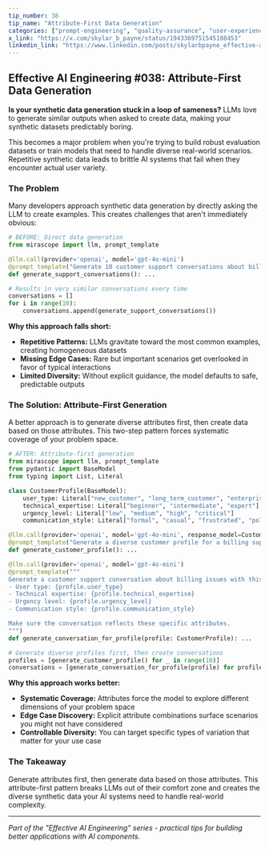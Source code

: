 ```yaml
---
tip_number: 38
tip_name: "Attribute-First Data Generation"
categories: ["prompt-engineering", "quality-assurance", "user-experience"]
x_link: "https://x.com/skylar_b_payne/status/1943369751545188453"
linkedin_link: "https://www.linkedin.com/posts/skylarbpayne_effective-ai-engineering-38-attribute-first-activity-7349135712916598786-efTH?utm_source=share&utm_medium=member_desktop&rcm=ACoAABKpCf4BI_Yx2u7h66sgi5z1NF3aEYFHgps"
---
```


## Effective AI Engineering #038: Attribute-First Data Generation

**Is your synthetic data generation stuck in a loop of sameness?** LLMs love to generate similar outputs when asked to create data, making your synthetic datasets predictably boring.

This becomes a major problem when you're trying to build robust evaluation datasets or train models that need to handle diverse real-world scenarios. Repetitive synthetic data leads to brittle AI systems that fail when they encounter actual user variety.

### The Problem

Many developers approach synthetic data generation by directly asking the LLM to create examples. This creates challenges that aren't immediately obvious:

```python
# BEFORE: Direct data generation
from mirascope import llm, prompt_template

@llm.call(provider='openai', model='gpt-4o-mini')
@prompt_template("Generate 10 customer support conversations about billing issues")
def generate_support_conversations(): ...

# Results in very similar conversations every time
conversations = []
for i in range(10):
    conversations.append(generate_support_conversations())
```

**Why this approach falls short:**

- **Repetitive Patterns:** LLMs gravitate toward the most common examples, creating homogeneous datasets
- **Missing Edge Cases:** Rare but important scenarios get overlooked in favor of typical interactions
- **Limited Diversity:** Without explicit guidance, the model defaults to safe, predictable outputs

### The Solution: Attribute-First Generation

A better approach is to generate diverse attributes first, then create data based on those attributes. This two-step pattern forces systematic coverage of your problem space.

```python
# AFTER: Attribute-first generation
from mirascope import llm, prompt_template
from pydantic import BaseModel
from typing import List, Literal

class CustomerProfile(BaseModel):
    user_type: Literal["new_customer", "long_term_customer", "enterprise_user", "free_tier_user"]
    technical_expertise: Literal["beginner", "intermediate", "expert"]
    urgency_level: Literal["low", "medium", "high", "critical"]
    communication_style: Literal["formal", "casual", "frustrated", "polite"]

@llm.call(provider='openai', model='gpt-4o-mini', response_model=CustomerProfile)
@prompt_template("Generate a diverse customer profile for a billing support scenario")
def generate_customer_profile(): ...

@llm.call(provider='openai', model='gpt-4o-mini')
@prompt_template("""
Generate a customer support conversation about billing issues with this customer profile:
- User type: {profile.user_type}
- Technical expertise: {profile.technical_expertise}  
- Urgency level: {profile.urgency_level}
- Communication style: {profile.communication_style}

Make sure the conversation reflects these specific attributes.
""")
def generate_conversation_for_profile(profile: CustomerProfile): ...

# Generate diverse profiles first, then create conversations
profiles = [generate_customer_profile() for _ in range(10)]
conversations = [generate_conversation_for_profile(profile) for profile in profiles]
```

**Why this approach works better:**

- **Systematic Coverage:** Attributes force the model to explore different dimensions of your problem space
- **Edge Case Discovery:** Explicit attribute combinations surface scenarios you might not have considered
- **Controllable Diversity:** You can target specific types of variation that matter for your use case

### The Takeaway

Generate attributes first, then generate data based on those attributes. This attribute-first pattern breaks LLMs out of their comfort zone and creates the diverse synthetic data your AI systems need to handle real-world complexity.

---
*Part of the "Effective AI Engineering" series - practical tips for building better applications with AI components.*
